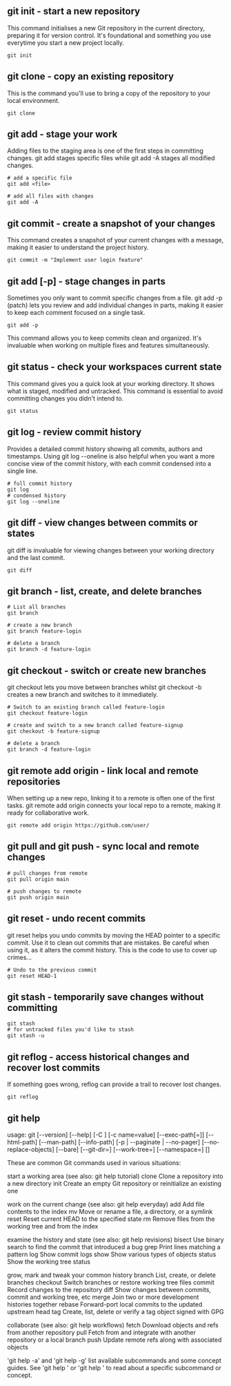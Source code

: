 ## git init - start a new repository

This command initialises a new Git repository in the current directory, preparing it for version control. It's foundational and something you use everytime you start a new project locally.

```
git init
```

## git clone - copy an existing repository

This is the command you'll use to bring a copy of the repository to your local environment.
```
git clone
```

## git add - stage your work

Adding files to the staging area is one of the first steps in committing changes.
git add <file> stages specific files while git add -A stages all modified changes.
```
# add a specific file
git add <file>

# add all files with changes
git add -A
```
## git commit - create a snapshot of your changes
This command creates a snapshot of your current changes with a message, making it easier to understand the project history.
```
git commit -m "Implement user login feature"
```
## git add [-p] - stage changes in parts
Sometimes you only want to commit specific changes from a file. git add -p (patch) lets you review and add individual changes in parts, making it easier to keep each comment focused on a single task.
```
git add -p
```
This command allows you to keep commits clean and organized. It's invaluable when working on multiple fixes and features simultaneously.

## git status - check your workspaces current state
This command gives you a quick look at your working directory. It shows what is staged, modified and untracked. This command is essential to avoid committing changes you didn't intend to.
```
git status
```
## git log - review commit history
Provides a detailed commit history showing all commits, authors and timestamps. Using git log --oneline is also helpful when you want a more concise view of the commit history, with each commit condensed into a single line.
```
# full commit history
git log
# condensed history
git log --oneline
```

## git diff - view changes between commits or states
git diff is invaluable for viewing changes between your working directory and the last commit. 

```
git diff
```
## git branch - list, create, and delete branches
```
# List all branches
git branch

# create a new branch
git branch feature-login

# delete a branch
git branch -d feature-login
```
## git checkout - switch or create new branches
git checkout <branch> lets you move between branches whilst git checkout -b <new-branch> creates a new branch and switches to it immediately.
```
# Switch to an existing branch called feature-login
git checkout feature-login

# create and switch to a new branch called feature-signup
git checkout -b feature-signup

# delete a branch
git branch -d feature-login
```
## git remote add origin - link local and remote repositories
When setting up a new repo, linking it to a remote is often one of the first tasks. git remote add origin connects your local repo to a remote, making it ready for collaborative work.
```
git remote add origin https://github.com/user/
```
## git pull and git push - sync local and remote changes
```
# pull changes from remote
git pull origin main

# push changes to remote
git push origin main
```

## git reset <commit> - undo recent commits
git reset helps you undo commits by moving the HEAD pointer to a specific commit. Use it to clean out commits that are mistakes. Be careful when using it, as it alters the commit history. This is the code to use to cover up crimes...

```
# Undo to the previous commit
git reset HEAD-1
```

## git stash - temporarily save changes without committing

```
git stash
# for untracked files you'd like to stash
git stash -u

```

## git reflog - access historical changes and recover lost commits
If something goes wrong, reflog can provide a trail to recover lost changes.

```
git reflog
```

## git help

usage: git [--version] [--help] [-C <path>] [-c name=value]
       [--exec-path[=<path>]] [--html-path] [--man-path] [--info-path]
       [-p | --paginate | --no-pager] [--no-replace-objects] [--bare]
       [--git-dir=<path>] [--work-tree=<path>] [--namespace=<name>]
       <command> [<args>]

These are common Git commands used in various situations:

start a working area (see also: git help tutorial)
   clone      Clone a repository into a new directory
   init       Create an empty Git repository or reinitialize an existing one

work on the current change (see also: git help everyday)
   add        Add file contents to the index
   mv         Move or rename a file, a directory, or a symlink
   reset      Reset current HEAD to the specified state
   rm         Remove files from the working tree and from the index

examine the history and state (see also: git help revisions)
   bisect     Use binary search to find the commit that introduced a bug
   grep       Print lines matching a pattern
   log        Show commit logs
   show       Show various types of objects
   status     Show the working tree status

grow, mark and tweak your common history
   branch     List, create, or delete branches
   checkout   Switch branches or restore working tree files
   commit     Record changes to the repository
   diff       Show changes between commits, commit and working tree, etc
   merge      Join two or more development histories together
   rebase     Forward-port local commits to the updated upstream head
   tag        Create, list, delete or verify a tag object signed with GPG

collaborate (see also: git help workflows)
   fetch      Download objects and refs from another repository
   pull       Fetch from and integrate with another repository or a local branch
   push       Update remote refs along with associated objects

'git help -a' and 'git help -g' list available subcommands and some
concept guides. See 'git help <command>' or 'git help <concept>'
to read about a specific subcommand or concept.
